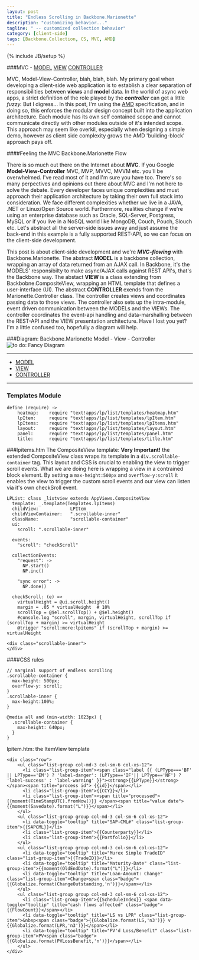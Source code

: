 ```yaml
---
layout: post
title: "Endless Scrolling in Backbone.Marionette"
description: "customizing behavior..."
tagline: " -- customized collection behavior"
category: [client-side] 
tags: [Backbone.Collection, CS, MVC, AMD]
---
```

{% include JB/setup %}

###MVC - [MODEL](http://backbonejs.org/#Collection) [VIEW](http://marionettejs.com/docs/marionette.compositeview.html) [CONTROLLER](http://marionettejs.com/docs/marionette.controller.html)


MVC, Model-View-Controller, blah, blah, blah. My primary goal when developing a client-side web application is to establish a clear separation of responsibilities between **views** and **model** data. In the world of async web apps, a strict definition of the role played by the ***controller*** can get a little *fuzzy.* But I digress... In this post, I'm using the [AMD](http://requirejs.org/docs/whyamd.html#amd) specification, and in doing so, this enforces the modular design concept built into the application architecture. Each module has its own self contained scope and cannot communicate directly with other modules outside of it's intended scope. This  approach may seem like overkil, especially when designing a simple demo, however as client side complexity grows the AMD 'building-block' approach pays off.

####Feeling the MVC Backbone.Marionette Flow

There is so much out there on the Internet about **MVC**.  If you Google **Model-View-Controller** MVC, MVP, MVVC, MVVM etc. you'll be overwhelmed.  I've read most of it and I'm sure you have too.  There's so many perpectives and opinions out there about MVC and I'm not here to solve the debate. Every developer faces unique complexities and must approach their application architecture by taking their own full stack into consideration.  We face different complexities whether we live in a JAVA, .NET or Linux/Open Source world. Furthermore, realities change if we're using an enterprise database such as  Oracle, SQL-Server, Postgress, MySQL or if you live in a NoSQL world like MongoDB, Couch, Pouch, Slouch etc. Let's abstract all the server-side issues away and just assume the back-end in this example is a fully supported REST-API, so we can focus on the client-side development.

This post is about client-side development and we're ***MVC-flowing*** with Backbone.Marionette. The abstract **MODEL** is a backbone collection, wrapping an array of data returned from an AJAX call. In Backbone, it's the MODELS' responsibilty to make async/AJAX calls against REST API's, that's the Backbone way.  The abstact **VIEW** is a class extending from Backbobne.CompositeView, wrapping an HTML template that defines a user-interface (UI).  The abstract **CONTROLLER** exends from the Marionette.Controller class. The controller creates views and coordinates passing data to those views.  The controller also sets up the intra-module, event driven communication between the MODELs and the VIEWs. The controller coordinates the event-api handling and data-marshalling between the REST-API and the VIEW presentation architecture.  Have I lost you yet?  I'm a little confused too, hopefully a diagram will help.

###Diagram: Backbone.Marionette Model - View - Controller 
![to do: Fancy Diagram](bbm-mvc-diagram.jpeg)

---

<div role="tabpanel">
  <!-- Nav tabs -->
  <ul class="nav nav-tabs" role="tablist">
    <li role="presentation" class="active"><a href="#model" aria-controls="model" role="tab" data-toggle="tab">MODEL</a></li>
    <li role="presentation"><a href="#view" aria-controls="profile" role="tab" data-toggle="tab">VIEW</a></li>
    <li role="presentation"><a href="#controller" aria-controls="messages" role="tab" data-toggle="tab">CONTROLLER</a></li>
  </ul>

  <!-- Tab panes -->
  <div class="tab-content">
    <div role="tabpanel" class="tab-pane fade in active" id="model">
  		<script src="https://gist.github.com/t2k/dc5300be5343524656fa.js"></script>
		</div>
    <div role="tabpanel" class="tab-pane fade" id="view">
    	<script src="https://gist.github.com/t2k/ccde4a35397ee661b47b.js"></script>
    </div>
    <div role="tabpanel" class="tab-pane fade" id="controller">
    	<script src="https://gist.github.com/t2k/762d37c61fb7ab4b62cc.js"></script>			
    </div>
  </div>
</div>

---

### Templates Module

~~~
define (require) ->
    heatmap:    require "text!apps/lp/list/templates/heatmap.htm"
    lpItem:     require "text!apps/lp/list/templates/lpItem.htm"
    lpItems:    require "text!apps/lp/list/templates/lpItems.htm"
    layout:     require "text!apps/lp/list/templates/layout.htm"
    panel:      require "text!apps/lp/list/templates/panel.htm"
    title:      require "text!apps/lp/list/templates/title.htm"
~~~


###lpitems.htm
The CompositeView template:
**Very Important!** the extended CompositeView 
class wraps its template in a ``div.scrollable-container`` tag. This layout and CSS is 
crucial to enabling the view to trigger scroll events.  What we are doing here is wrapping
a view in a contrained block element.  By setting a ``max-height:500px`` and ``overflow-y:scroll``
it enables the view to trigger the custom scroll events and our view can listen via it's own 
checkSroll event.  

	LPList: class _listview extends AppViews.CompositeView
	  template: _.template(Templates.lpItems)
	  childView:            LPItem
	  childViewContainer:   ".scrollable-inner"
	  className:            "scrollable-container"
	  ui:
	    scroll: ".scrollable-inner"
	              
	  events: 
	    "scroll": "checkScroll"
	    
	  collectionEvents:
	    "request": ->
	      NP.start()
	      NP.inc()

	    "sync error": ->
	      NP.done()

	  checkScroll: (e) =>
	    virtualHeight = @ui.scroll.height()
	    margin = .05 * virtualHeight  # 10%
	    scrollTop = @$el.scrollTop() + @$el.height()
	    #console.log "scroll", margin, virtualHeight, scrollTop if (scrollTop + margin) >= virtualHeight
	    @trigger "scroll:more:lpitems" if (scrollTop + margin) >= virtualHeight




~~~
<div class="scrollable-inner">
</div>
~~~

####CSS rules
~~~
// marginal support of endless scrolling
.scrollable-container {
  max-height: 500px;
  overflow-y: scroll;
}
.scrollable-inner {
  max-height:100%;
}

@media all and (min-width: 1023px) {
  .scrollable-container {
    max-height: 640px;
  }
}

~~~


lpitem.htm:  the ItemView template

~~~
<div class="row">
    <ul class="list-group col-md-3 col-sm-6 col-xs-12">
      <li class="list-group-item"><span class="label {{ (LPType==='BF' || LPType=='EM') ? 'label-danger': (LPType=='IF'|| LPType=='NF') ? 'label-success' : 'label-warning' }}"><strong>{{LPType}}</strong></span><span title="process id"> {{id}}</span></li>
      <li class="list-group-item">{{CCY}}</li>
      <li class="list-group-item"><span title="processed">{{moment(TimeStampUTC).fromNow()}} </span><span title="value date"> {{moment(Savedate).format("L")}}</span></li>
    </ul>
    <ul class="list-group group col-md-3 col-sm-6 col-xs-12">
      <li data-toggle="tooltip" title="SAP-CML#" class="list-group-item">{{SAPCML}}</li>
      <li class="list-group-item">{{Counterparty}}</li>
      <li class="list-group-item">{{Portfolio}}</li>
    </ul>
    <ul class="list-group group col-md-3 col-sm-6 col-xs-12">
      <li data-toggle="tooltip" title="Murex Simple TradeID" class="list-group-item">{{TradeID}}</li>
      <li data-toggle="tooltip" title="Maturity-Date" class="list-group-item">{{moment(OldEndDate).format("L")}}</li>
      <li data-toggle="tooltip" title="Loan-Amount: Change" class="list-group-item">Change<span class="badge">{{Globalize.format(ChangeOutstanding,'n')}}</span></li>
    </ul>
    <ul class="list-group group col-md-3 col-sm-6 col-xs-12">
      <li class="list-group-item">{{ScheduleIndex}} <span data-toggle="tooltip" title="cash flows affected" class="badge">{{FlowCount}}</span></li>
      <li data-toggle="tooltip" title="LS vs LPR" class="list-group-item">&nbsp<span class="badge">{{Globalize.format(LS,'n3')}} v {{Globalize.format(LPR,'n3')}}</span></li>
      <li data-toggle="tooltip" title="PV'd Loss/Benefit" class="list-group-item">PV<span class="badge">{{Globalize.format(PVLossBenefit,'n')}}</span></li>
    </ul>
</div>
~~~
